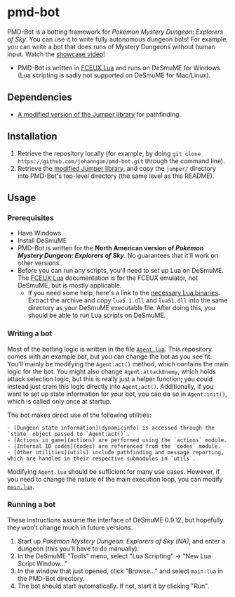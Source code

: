 # pmd-bot
PMD-Bot is a botting framework for _Pokémon Mystery Dungeon: Explorers of Sky_. You can use it to write fully autonomous dungeon bots! For example, you can write a bot that does runs of Mystery Dungeons without human input. Watch the [showcase video](https://www.youtube.com/watch?v=DqSmy8Cc5Ms)!

- PMD-Bot is written in [FCEUX Lua](https://tasvideos.github.io/fceux/web/help/fceux.html?LuaScripting.html) and runs on DeSmuME for Windows (Lua scripting is sadly not supported on DeSmuME for Mac/Linux).

## Dependencies
- [A modified version of the Jumper library](https://github.com/johanngan/Jumper) for pathfinding.

## Installation
1. Retrieve the repository locally (for example, by doing `git clone https://github.com/johanngan/pmd-bot.git` through the command line).
2. Retrieve the [modified Jumper library](https://github.com/johanngan/Jumper), and copy the `jumper/` directory into PMD-Bot's top-level directory (the same level as this README).

## Usage
### Prerequisites
- Have Windows
- Install DeSmuME
- PMD-Bot is written for the **North American version of _Pokémon Mystery Dungeon: Explorers of Sky_**. No guarantees that it'll work on other versions.
- Before you can run any scripts, you'll need to set up Lua on DeSmuME. The [FCEUX Lua](https://tasvideos.github.io/fceux/web/help/fceux.html?LuaScripting.html) documentation is for the FCEUX emulator, not DeSmuME, but is mostly applicable.
    - If you need some help, here's a link to the [necessary Lua binaries](https://sourceforge.net/projects/luabinaries/files/5.1.5/Tools%20Executables/lua-5.1.5_Win64_bin.zip/download). Extract the archive and copy `lua5.1.dll` and `lua51.dll` into the same directory as your DeSmuME executable file. After doing this, you should be able to run Lua scripts on DeSmuME.

### Writing a bot
Most of the botting logic is written in the file [`Agent.lua`](Agent.lua). This repository comes with an example bot, but you can change the bot as you see fit. You'll mainly be modifying the `Agent:act()` method, which contains the main logic for the bot. You might also change `Agent:attackEnemy`, which holds attack selection logic, but this is really just a helper function; you could instead just cram this logic directly into `Agent:act()`. Additionally, if you want to set up state information for your bot, you can do so in `Agent:init()`, which is called only once at startup.

The bot makes direct use of the following utilities:

    - [Dungeon state information](dynamicinfo) is accessed through the `state` object passed to `Agent:act()`.
    - [Actions in game](actions) are performed using the `actions` module.
    - [Internal ID codes](codes) are referenced from the `codes` module.
    - [Other utilities](utils) include pathfinding and message reporting, which are handled in their respective submodules in `utils`.

Modifying `Agent.lua` should be sufficient for many use cases. However, if you need to change the nature of the main execution loop, you can modify [`main.lua`](main.lua).

### Running a bot
These instructions assume the interface of DeSmuME 0.9.12, but hopefully they won't change much in future versions.

1. Start up _Pokémon Mystery Dungeon: Explorers of Sky (NA)_, and enter a dungeon (this you'll have to do manually).
2. In the DeSmuME "Tools" menu, select "Lua Scripting" -> "New Lua Script Window..."
3. In the window that just opened, click "Browse..." and select `main.lua` in the PMD-Bot directory.
4. The bot should start automatically. If not, start it by clicking "Run".
